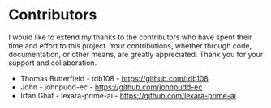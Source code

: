 # Contributors

I would like to extend my thanks to the contributors who have spent their time and effort to this project. Your contributions, whether through code, documentation, or other means, are greatly appreciated. Thank you for your support and collaboration.

- Thomas Butterfield - tdb108 - https://github.com/tdb108
- John - johnpudd-ec - https://github.com/johnpudd-ec
- Irfan Ghat - lexara-prime-ai - https://github.com/lexara-prime-ai 
